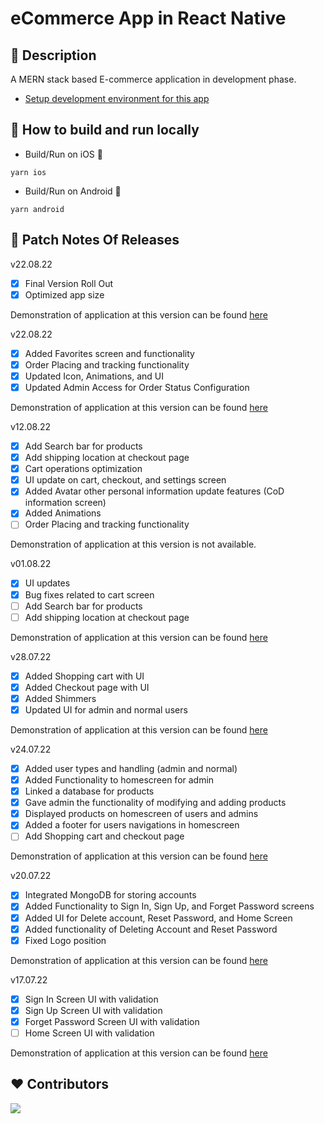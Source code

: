 # eCommerce App in React Native

## 📱 Description

A MERN stack based E-commerce application in development phase.

- [Setup development environment for this app](https://reactnative.dev/docs/environment-setup)

## 🏃 How to build and run locally

- Build/Run on iOS 🍎

```
yarn ios
```

- Build/Run on Android 🤖

```
yarn android
```

## 📝 Patch Notes Of Releases

v22.08.22

- [x] Final Version Roll Out
- [x] Optimized app size

Demonstration of application at this version can be found [here](https://www.youtube.com/watch?v=ttSYE6WdZbU)

v22.08.22

- [x] Added Favorites screen and functionality
- [x] Order Placing and tracking functionality
- [x] Updated Icon, Animations, and UI
- [x] Updated Admin Access for Order Status Configuration

Demonstration of application at this version can be found [here](https://www.youtube.com/watch?v=NOKwE5M9Ebk)

v12.08.22

- [x] Add Search bar for products
- [x] Add shipping location at checkout page
- [x] Cart operations optimization
- [x] UI update on cart, checkout, and settings screen
- [x] Added Avatar other personal information update features (CoD information screen)
- [x] Added Animations
- [ ] Order Placing and tracking functionality

Demonstration of application at this version is not available.

v01.08.22

- [x] UI updates
- [x] Bug fixes related to cart screen
- [ ] Add Search bar for products
- [ ] Add shipping location at checkout page

Demonstration of application at this version can be found [here](https://www.youtube.com/watch?v=7SA18gr2T_4)

v28.07.22

- [x] Added Shopping cart with UI
- [x] Added Checkout page with UI
- [x] Added Shimmers
- [x] Updated UI for admin and normal users

Demonstration of application at this version can be found [here](https://www.youtube.com/watch?v=-mDrMNghuMw)

v24.07.22

- [x] Added user types and handling (admin and normal)
- [x] Added Functionality to homescreen for admin
- [x] Linked a database for products
- [x] Gave admin the functionality of modifying and adding products
- [x] Displayed products on homescreen of users and admins
- [x] Added a footer for users navigations in homescreen
- [ ] Add Shopping cart and checkout page

Demonstration of application at this version can be found [here](https://www.youtube.com/watch?v=HoSN6B9WkpE)

v20.07.22

- [x] Integrated MongoDB for storing accounts
- [x] Added Functionality to Sign In, Sign Up, and Forget Password screens
- [x] Added UI for Delete account, Reset Password, and Home Screen
- [x] Added functionality of Deleting Account and Reset Password
- [x] Fixed Logo position

Demonstration of application at this version can be found [here](https://www.youtube.com/watch?v=DJoHO6Ya51E)

v17.07.22

- [x] Sign In Screen UI with validation
- [x] Sign Up Screen UI with validation
- [x] Forget Password Screen UI with validation
- [ ] Home Screen UI with validation

Demonstration of application at this version can be found [here](https://youtu.be/CpGDpmLg0pI)

<!-- Copy-paste in your Readme.md file -->

## ❤️ Contributors

<a href="https://github.com/UsamaSarwar/reactnative-ecommerce-alpha/graphs/contributors">
  <img src="https://contrib.rocks/image?repo=UsamaSarwar/reactnative-ecommerce-alpha" />
</a>
